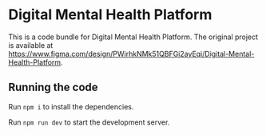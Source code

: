
  # Digital Mental Health Platform

  This is a code bundle for Digital Mental Health Platform. The original project is available at https://www.figma.com/design/PWirhkNMk51QBFGi2ayEqi/Digital-Mental-Health-Platform.

  ## Running the code

  Run `npm i` to install the dependencies.

  Run `npm run dev` to start the development server.
  